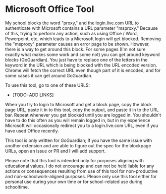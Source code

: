# Microsoft Office Tool
My school blocks the word "proxy," and the login.live.com URL to authenticate with Microsoft contains a URL parameter "msproxy." Because of this, trying to perform any action, such as using Office / Word, Powerpoint, etc, which leads to a Microsoft login will get blocked. Removing the "msproxy" parameter causes an error page to be shown. However, there is a way to get around this block. For some pages (I'm not sure exactly what makes some work and some not) you can get around keyword blocks (GoGuardian). You just have to replace one of the letters in the keyword in the URL which is being blocked with the URL encoded version. Chrome will fetch the correct URL even though part of it is encoded, and for some cases it can get around GoGuardian.

To use this tool, go to one of these URLS:
- [TODO: ADD LINKS]

When you try to login to Microsoft and get a block page, copy the block page URL, paste it in to this tool, copy the output, and paste it in to the URL bar. Repeat whenever you get blocked until you are logged in. You shouldn't have to do this often as you will remain logged in, but in my experience Microsoft will occasionally redirect you to a login.live.com URL, even if you have used Office recently.

This tool is only written for GoGuardian; If you have the same issue with another extension and are able to figure out the spec for the blockpage URLs, open an issue or PR and I will add support.

Please note that this tool is intended only for purposes aligning with educational values. I do not encourage and can not be held liable for any actions or consequences resulting from use of this tool for non-productive and non-schoolwork-aligned purposes. Please only use this tool either for personal use during your own time or for school-related use during schooltime.
